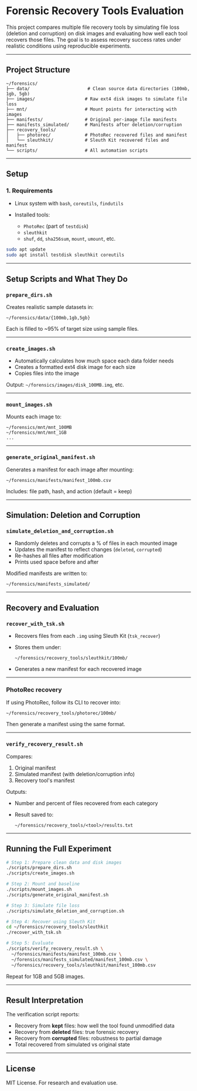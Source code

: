 # Forensic Recovery Tools Evaluation

This project compares multiple file recovery tools by simulating file loss (deletion and corruption) on disk images and evaluating how well each tool recovers those files. The goal is to assess recovery success rates under realistic conditions using reproducible experiments.

---

## Project Structure

```text
~/forensics/
├── data/                      # Clean source data directories (100mb, 1gb, 5gb)
├── images/                   # Raw ext4 disk images to simulate file loss
├── mnt/                      # Mount points for interacting with images
├── manifests/                # Original per-image file manifests
├── manifests_simulated/      # Manifests after deletion/corruption
├── recovery_tools/
│   ├── photorec/             # PhotoRec recovered files and manifest
│   └── sleuthkit/            # Sleuth Kit recovered files and manifest
└── scripts/                  # All automation scripts
```

---

## Setup

### 1. Requirements

* Linux system with `bash`, `coreutils`, `findutils`
* Installed tools:

  * `PhotoRec` (part of `testdisk`)
  * `sleuthkit`
  * `shuf`, `dd`, `sha256sum`, `mount`, `umount`, etc.

```bash
sudo apt update
sudo apt install testdisk sleuthkit coreutils
```

---

## Setup Scripts and What They Do

### `prepare_dirs.sh`

Creates realistic sample datasets in:

```
~/forensics/data/{100mb,1gb,5gb}
```

Each is filled to \~95% of target size using sample files.

---

### `create_images.sh`

* Automatically calculates how much space each data folder needs
* Creates a formatted ext4 disk image for each size
* Copies files into the image

Output: `~/forensics/images/disk_100MB.img`, etc.

---

### `mount_images.sh`

Mounts each image to:

```
~/forensics/mnt/mnt_100MB
~/forensics/mnt/mnt_1GB
...
```

---

### `generate_original_manifest.sh`

Generates a manifest for each image after mounting:

```
~/forensics/manifests/manifest_100mb.csv
```

Includes: file path, hash, and action (default = keep)

---

## Simulation: Deletion and Corruption

### `simulate_deletion_and_corruption.sh`

* Randomly deletes and corrupts a % of files in each mounted image
* Updates the manifest to reflect changes (`deleted`, `corrupted`)
* Re-hashes all files after modification
* Prints used space before and after

Modified manifests are written to:

```
~/forensics/manifests_simulated/
```

---

## Recovery and Evaluation

### `recover_with_tsk.sh`

* Recovers files from each `.img` using Sleuth Kit (`tsk_recover`)
* Stores them under:

  ```
  ~/forensics/recovery_tools/sleuthkit/100mb/
  ```
* Generates a new manifest for each recovered image

---

### PhotoRec recovery

If using PhotoRec, follow its CLI to recover into:

```
~/forensics/recovery_tools/photorec/100mb/
```

Then generate a manifest using the same format.

---

### `verify_recovery_result.sh`

Compares:

1. Original manifest
2. Simulated manifest (with deletion/corruption info)
3. Recovery tool's manifest

Outputs:

* Number and percent of files recovered from each category
* Result saved to:

  ```
  ~/forensics/recovery_tools/<tool>/results.txt
  ```

---

## Running the Full Experiment

```bash
# Step 1: Prepare clean data and disk images
./scripts/prepare_dirs.sh
./scripts/create_images.sh

# Step 2: Mount and baseline
./scripts/mount_images.sh
./scripts/generate_original_manifest.sh

# Step 3: Simulate file loss
./scripts/simulate_deletion_and_corruption.sh

# Step 4: Recover using Sleuth Kit
cd ~/forensics/recovery_tools/sleuthkit
./recover_with_tsk.sh

# Step 5: Evaluate
./scripts/verify_recovery_result.sh \
  ~/forensics/manifests/manifest_100mb.csv \
  ~/forensics/manifests_simulated/manifest_100mb.csv \
  ~/forensics/recovery_tools/sleuthkit/manifest_100mb.csv
```

Repeat for 1GB and 5GB images.

---

## Result Interpretation

The verification script reports:

* Recovery from **kept** files: how well the tool found unmodified data
* Recovery from **deleted** files: true forensic recovery
* Recovery from **corrupted** files: robustness to partial damage
* Total recovered from simulated vs original state


---

## License

MIT License. For research and evaluation use.
